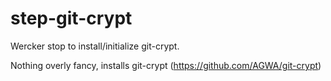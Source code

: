 step-git-crypt
==============

Wercker stop to install/initialize git-crypt.

Nothing overly fancy, installs git-crypt (https://github.com/AGWA/git-crypt)

